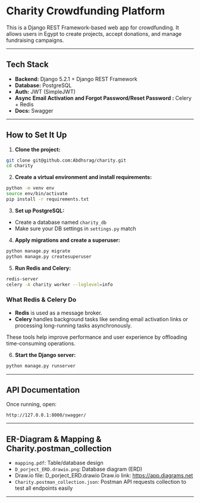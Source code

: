 # Charity Crowdfunding Platform

This is a Django REST Framework-based web app for crowdfunding. It allows users in Egypt to create projects, accept donations, and manage fundraising campaigns.

---

## Tech Stack

* **Backend:** Django 5.2.1 + Django REST Framework
* **Database:** PostgreSQL
* **Auth:** JWT (SimpleJWT)
* **Async Email Activation and Forgot Password/Reset Password :** Celery + Redis
* **Docs:** Swagger 


---

## How to Set It Up

1. **Clone the project:**

```bash
git clone git@github.com:Abdhsrag/charity.git
cd charity
```

2. **Create a virtual environment and install requirements:**

```bash
python -m venv env
source env/bin/activate
pip install -r requirements.txt
```

3. **Set up PostgreSQL:**

* Create a database named `charity_db`
* Make sure your DB settings in `settings.py` match

4. **Apply migrations and create a superuser:**

```bash
python manage.py migrate
python manage.py createsuperuser
```

5. **Run Redis and Celery:**

```bash
redis-server
celery -A charity worker --loglevel=info
```

### What Redis & Celery Do

* **Redis** is used as a message broker.
* **Celery** handles background tasks like sending email activation links or processing long-running tasks asynchronously.

These tools help improve performance and user experience by offloading time-consuming operations.

6. **Start the Django server:**

```bash
python manage.py runserver
```

---

## API Documentation

Once running, open:

```
http://127.0.0.1:8000/swagger/
```

---

## ER-Diagram & Mapping & Charity.postman_collection

* `mapping.pdf`: Table/database design
* `D_porject_ERD.drawio.png`: Database diagram (ERD)
* Draw.io file: D_porject_ERD.drawio 
Draw.io link: https://app.diagrams.net
* `Charity.postman_collection.json`: Postman API requests collection to test all endpoints easily

---

